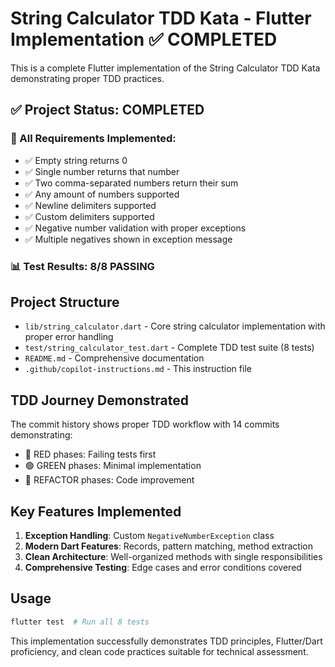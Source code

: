 # String Calculator TDD Kata - Flutter Implementation ✅ COMPLETED

This is a complete Flutter implementation of the String Calculator TDD Kata demonstrating proper TDD practices.

## ✅ Project Status: COMPLETED

### 🎯 All Requirements Implemented:
- ✅ Empty string returns 0
- ✅ Single number returns that number
- ✅ Two comma-separated numbers return their sum
- ✅ Any amount of numbers supported
- ✅ Newline delimiters supported
- ✅ Custom delimiters supported
- ✅ Negative number validation with proper exceptions
- ✅ Multiple negatives shown in exception message

### 📊 Test Results: 8/8 PASSING

## Project Structure
- `lib/string_calculator.dart` - Core string calculator implementation with proper error handling
- `test/string_calculator_test.dart` - Complete TDD test suite (8 tests)
- `README.md` - Comprehensive documentation
- `.github/copilot-instructions.md` - This instruction file

## TDD Journey Demonstrated
The commit history shows proper TDD workflow with 14 commits demonstrating:
- 🔴 RED phases: Failing tests first
- 🟢 GREEN phases: Minimal implementation
- 🔵 REFACTOR phases: Code improvement

## Key Features Implemented
1. **Exception Handling**: Custom `NegativeNumberException` class
2. **Modern Dart Features**: Records, pattern matching, method extraction
3. **Clean Architecture**: Well-organized methods with single responsibilities
4. **Comprehensive Testing**: Edge cases and error conditions covered

## Usage
```bash
flutter test  # Run all 8 tests
```

This implementation successfully demonstrates TDD principles, Flutter/Dart proficiency, and clean code practices suitable for technical assessment.

